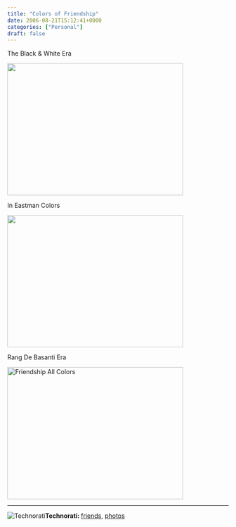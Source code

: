 ```yaml
---
title: "Colors of Friendship"
date: 2006-08-21T15:12:41+0000
categories: ["Personal"]
draft: false
---
```


The Black & White Era

<img src="http://static.flickr.com/61/220774643_4cfebfcc0a_o.jpg" align="middle" height="300" width="400" />

In Eastman Colors

<img src="http://static.flickr.com/98/220774600_4b037bc690_o.jpg" align="middle" height="300" width="400" />

Rang De Basanti Era

<img src="http://static.flickr.com/93/220774178_9465006beb_o.jpg" alt="Friendship All Colors" height="300" width="400" />

<hr /><img src="http://rakeshkumar.wordpress.com/wp-content/uploads/2006/08/technorati.gif" alt="Technorati" /><strong>Technorati: </strong><a href="http://www.technorati.com/tag/friends" rel="tag">friends</a>, <a href="http://www.technorati.com/tag/photos" rel="tag">photos</a>
